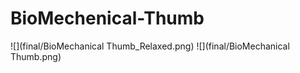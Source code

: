 # **BioMechenical-Thumb**

![](final/BioMechanical Thumb_Relaxed.png)
![](final/BioMechanical Thumb.png)
